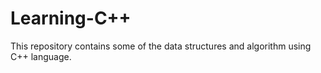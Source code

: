 # Learning-C++
This repository contains some of the data structures and algorithm using C++ language.
